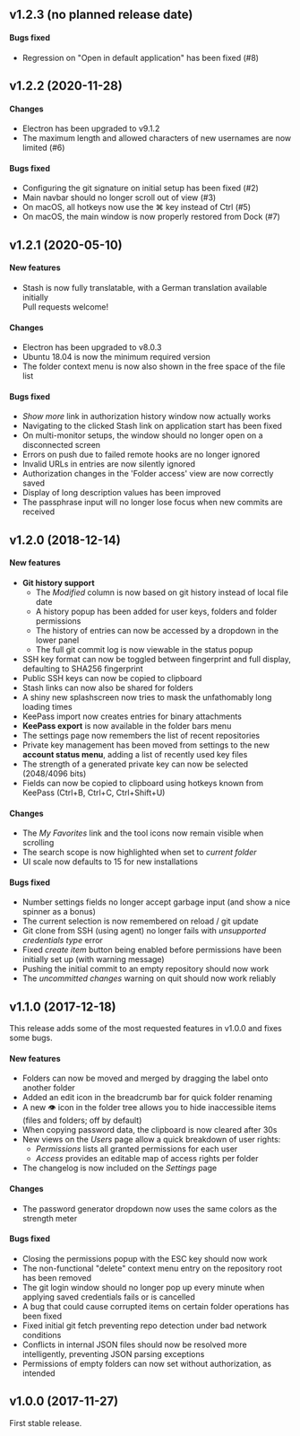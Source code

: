 ## v1.2.3 (no planned release date)

#### Bugs fixed

- Regression on "Open in default application" has been fixed (#8)

## v1.2.2 (2020-11-28)

#### Changes

- Electron has been upgraded to v9.1.2
- The maximum length and allowed characters of new usernames are now limited (#6)

#### Bugs fixed

- Configuring the git signature on initial setup has been fixed (#2)
- Main navbar should no longer scroll out of view (#3)
- On macOS, all hotkeys now use the ⌘ key instead of Ctrl (#5)
- On macOS, the main window is now properly restored from Dock (#7)

## v1.2.1 (2020-05-10)

#### New features

- Stash is now fully translatable, with a German translation available initially  
  Pull requests welcome!

#### Changes

- Electron has been upgraded to v8.0.3
- Ubuntu 18.04 is now the minimum required version
- The folder context menu is now also shown in the free space of the file list

#### Bugs fixed

- _Show more_ link in authorization history window now actually works
- Navigating to the clicked Stash link on application start has been fixed
- On multi-monitor setups, the window should no longer open on a disconnected screen
- Errors on push due to failed remote hooks are no longer ignored
- Invalid URLs in entries are now silently ignored
- Authorization changes in the 'Folder access' view are now correctly saved
- Display of long description values has been improved
- The passphrase input will no longer lose focus when new commits are received

## v1.2.0 (2018-12-14)

#### New features

- **Git history support**
  - The _Modified_ column is now based on git history instead of local file date
  - A history popup has been added for user keys, folders and folder permissions
  - The history of entries can now be accessed by a dropdown in the lower panel
  - The full git commit log is now viewable in the status popup
- SSH key format can now be toggled between fingerprint and full display, defaulting to SHA256 fingerprint
- Public SSH keys can now be copied to clipboard
- Stash links can now also be shared for folders
- A shiny new splashscreen now tries to mask the unfathomably long loading times
- KeePass import now creates entries for binary attachments
- **KeePass export** is now available in the folder bars menu
- The settings page now remembers the list of recent repositories
- Private key management has been moved from settings to the new **account status menu**, adding a list of recently used key files
- The strength of a generated private key can now be selected (2048/4096 bits)
- Fields can now be copied to clipboard using hotkeys known from KeePass (Ctrl+B, Ctrl+C, Ctrl+Shift+U)

#### Changes

- The _My Favorites_ link and the tool icons now remain visible when scrolling
- The search scope is now highlighted when set to _current folder_
- UI scale now defaults to 15 for new installations

#### Bugs fixed

- Number settings fields no longer accept garbage input (and show a nice spinner as a bonus)
- The current selection is now remembered on reload / git update
- Git clone from SSH (using agent) no longer fails with _unsupported credentials type_ error
- Fixed _create item_ button being enabled before permissions have been initially set up (with warning message)
- Pushing the initial commit to an empty repository should now work
- The _uncommitted changes_ warning on quit should now work reliably

## v1.1.0 (2017-12-18)

This release adds some of the most requested features in v1.0.0 and fixes some bugs.

#### New features

- Folders can now be moved and merged by dragging the label onto another folder
- Added an edit icon in the breadcrumb bar for quick folder renaming
- A new 👁 icon in the folder tree allows you to hide inaccessible items (files and folders; off by default)
- When copying password data, the clipboard is now cleared after 30s
- New views on the _Users_ page allow a quick breakdown of user rights:
  - _Permissions_ lists all granted permissions for each user
  - _Access_ provides an editable map of access rights per folder
- The changelog is now included on the _Settings_ page

#### Changes

- The password generator dropdown now uses the same colors as the strength meter

#### Bugs fixed

- Closing the permissions popup with the ESC key should now work
- The non-functional "delete" context menu entry on the repository root has been removed
- The git login window should no longer pop up every minute when applying saved credentials fails or is cancelled
- A bug that could cause corrupted items on certain folder operations has been fixed
- Fixed initial git fetch preventing repo detection under bad network conditions
- Conflicts in internal JSON files should now be resolved more intelligently, preventing JSON parsing exceptions
- Permissions of empty folders can now set without authorization, as intended

## v1.0.0 (2017-11-27)

First stable release.
